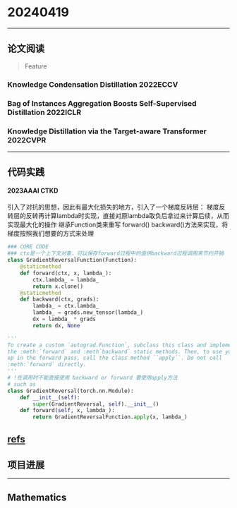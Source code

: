 # 20240419

---

## 论文阅读

> Feature
### Knowledge Condensation Distillation 2022ECCV

### Bag of Instances Aggregation Boosts Self-Supervised Distillation 2022ICLR

### Knowledge Distillation via the Target-aware Transformer 2022CVPR

---

## 代码实践

#### 2023AAAI CTKD
引入了对抗的思想，因此有最大化损失的地方，引入了一个梯度反转层：
梯度反转层的反转再计算lambda时实现，直接对原lambda取负后拿过来计算后续，从而实现最大化的操作
继承Function类来重写 forward() backward()方法来实现，将梯度按照我们想要的方式来处理
```python
### CORE CODE
### ctx是一个上下文对象，可以保存forward过程中的值供backward过程调用来节约开销
class GradientReversalFunction(Function):
    @staticmethod
    def forward(ctx, x, lambda_):
        ctx.lambda_ = lambda_
        return x.clone()
    @staticmethod
    def backward(ctx, grads):
        lambda_ = ctx.lambda_
        lambda_ = grads.new_tensor(lambda_)
        dx = lambda_ * grads
        return dx, None

'''
To create a custom `autograd.Function`, subclass this class and implement
the :meth:`forward` and :meth`backward` static methods. Then, to use your custom
op in the forward pass, call the class method ``apply``. Do not call
:meth:`forward` directly.
'''
# !在调用时不能直接使用 backward or forward 要使用apply方法
# such as 
class GradientReversal(torch.nn.Module):
    def __init__(self):
        super(GradientReversal, self).__init__()
    def forward(self, x, lambda_):
        return GradientReversalFunction.apply(x, lambda_)

```
[refs](https://pytorch.org/docs/stable/notes/extending.html)
---

## 项目进展

---

## Mathematics
